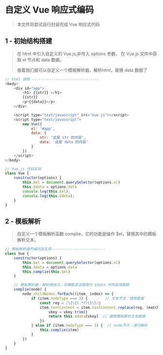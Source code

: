 # 自定义 Vue 响应式编码

> 本文件将尝试自行封装完成 Vue 响应式代码

## 1 - 初始结构搭建

> 在 html 中引入自定义的 Vue.js,并传入 options 参数，
> 在 Vue.js 文件中获取 el 节点和 data 数据。
>
> 接着我们接可以自定义一个模板解析器，解析html，替换 data 数据了

```javascript
// html 调用 -------------------------------
<body>
    <div id="app">
        <h1> {{str}} </h1>
        {{str}}
        <p>{{data}}</p>
    </div>

    <script type="text/javascript" src="Vue.js"></script>
    <script type="text/javascript">
        new Vue({
            el: '#app',
            data: {
                str: '这是 str 的内容',
                data: '这是 data 的内容'
            }
        })
    </script>
</body>

// Vue.js 代码实现
class Vue {
    constructor(options) {
        this.$el = document.querySelector(options.el)
        this.$data = options.data
        console.log(this.$el);
        console.log(this.$data);
    }
}
```

## 2 - 模板解析

> 自定义一个模板解析函数 complie，它的功能是操作 $el，替换其中的模板解析文本。

```javascript
// 模板解析器的编码及实现-------------------------
class Vue {
    constructor(options) {
        this.$el = document.querySelector(options.el)
        this.$data = options.data
        this.complie(this.$el)
    }

    // 模板解析器：解析根结点，将模板语法替换为 $data 中的具体数据
    complie(node) {
        node.childNodes.forEach((item, index) => {
            if (item.nodeType === 3) {        // 文本节点：替换数据
                const reg = /\{\{(.*?)\}\}/g
                item.textContent = item.textContent.replace(reg, (match, vkey) => {
                    vkey = vkey.trim()
                    return this.$data[vkey]  // 替换模板解析文本数据
                })
            } else if (item.nodeType === 1) {  // node节点：递归解析
                this.complie(item)
            }
        })
    }
}
```